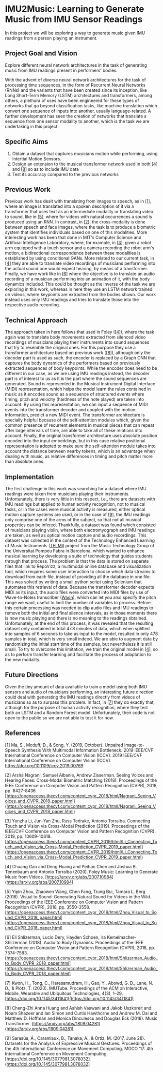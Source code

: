 # IMU2Music: Learning to Generate Music from IMU Sensor Readings

In this project we will be exploring a way to generate music given IMU readings from a person playing an instrument.

## Project Goal and Vision

Explore different neural network architectures in the task of generating music from IMU readings present in performers' bodies.

With the advent of diverse neural network architectures for the task of processing time sequences, in the form of Recurrent Neural Networks (RNNs) and the variants that have been created since its inception, like Long Short-Term Memory (LSTM) architectures and transformers, among others, a plethora of uses have been engineered for these types of networks that go beyond classification tasks, like machine translation which convert one sequence of inputs into another, usually language-related. A further development has seen the creation of networks that translate a sequence from one sensor modality to another, which is the task we are undertaking in this project.

## Specific Aims

1. Obtain a dataset that captures musicians motion while performing, using Intertial Motion Sensors.
2. Design an extension to the musical transformer network used in both \[[4](#references)\] and \[[8](#references)\] so as to include IMU data
3. Test its accuracy compared to the previous networks

## Previous Work

Previous work has dealt with translating from images to speech, as in \[[1](#references)\], where an image is translated into a spoken description of it via a transformer that uses text as an intermediate modality or translating video to sound, like in \[[5](#references)\], where for videos with natural occurrences a sound is produced using an RNN. In contrast, in \[[2](#references)\], the cross-modality is done between speech and face images, where the task is to produce a biometric system that identifies individuals based on one of this modalities. More interesting work has been that done in MIT's Computer Science and Artificial Intelligence Laboratory, where, for example, in \[[3](#references)\], given a robot arm equipped with a touch sensor and a camera recording the robot arm's motion, a bidirectional correspondence between these modalities is established by using conditional GANs. More related to our current task, in \[[4](#references)\] they are able to translate video recordings of musicians performing into the actual sound one would expect hearing, by means of a transformer. Finally, we have work like in \[[6](#references)\] where the objective is to translate an audio recording of a musician performing into an animation of it, with the body dynamics included. This could be thought as the inverse of the task we are exploring in this work, whereas in here they use an LSTM network trained on videos, where keypoints are extracted from the bodies shown. Our work instead uses only IMU readings and tries to translate those into the respective audio recording.

## Technical Approach

The approach taken in here follows that used in Foley (\[[4](#references)\]), where the task again was to translate body movements extracted from silenced video recordings of musicians playing their instruments into sound sequences that try to resemble the original ones. For this purpose they use a transformer architecture based on previous work (\[[8](#references)\]), although only the decoder part is used as such, the encoder is replaced by a Graph CNN that captures the body dynamics of the performers based on previously extracted sequences of body keypoints. While the encoder does need to be different in our case, as we are using IMU readings instead, the decoder part is of interest to us as it is the part where the sound sequences are generated. Sound is represented in the Musical Instrument Digital Interface (MIDI) representation, which helps the model learn the rules contained in music as it encodes sound as a sequence of structured events where timing, pitch and velocity (hardness of the note played) are taken into account. By using this representation, we can input a sequence of MIDI events into the transformer decoder and coupled with the motion information, predict a new MIDI event. The transformer architecture is specially helpful because of the self-attention modules which, given the common presence of recurrent elements in musical pieces that can repeat after large intervals of time, are able to take all of these relations into account. Finally, the original transformer architecture uses absolute position encoded into the input embeddings, but in this case relative positional representation is adopted to make sure the self-attention module takes into account the distance between nearby tokens, which is an advantage when dealing with music, as relative differences in timing and pitch matter more than absolute ones.

## Implementation

The first challenge in this work was searching for a dataset where IMU readings were taken from musicians playing their instruments. Unfortunately, there is very little in this respect, i.e., there are datasets with IMU readings but applied to human activity recognition, not to musical tasks, or in the cases were musical activity is measured, either optical motion capture systems are used, or in the case of \[[9](#references)\], the IMU readings only comprise one of the arms of the subject, so that not all musical properties can be infered. Thankfully, a dataset was found which consisted of musicians playing violin, where both electromyograph and IMU readings are taken, as well as optical motion capture and audio recordings. This dataset was collected in the context of the Technology Enhanced Learning of Music Instruments ([TELMI](http://telmi.upf.edu/)) project from the Music Technology Group of the Universitat Pompeu Fabra in Barcelona, which wanted to enhance musical learning by developing a suite of technology that guides students through that process. The problem is that the data is stored on separate files that link to RepoVizz, a multimodal online database and visualization tool, which requires some user interaction to choose which data streams to download from each file, instead of providing all the database in one file. This was solved by writing a small python script using Selenium that automates this retrieval of data. Because the transformer decoder expects MIDI as its input, the audio files were converted into MIDI files by use of Wave-to-Notes transcriber ([Waon](https://github.com/kichiki/WaoN)), which can let you also specify the pitch range we want, useful to limit the number of variables to process. Before this certain processing was needed to clip audio files and IMU readings to remove both the initial and final silence intervals, as in those moments there is now music playing and there is no meaning to the readings obtained. Unfortunately, at the end of this process, it was revealed that the resulting dataset only contained in total 47.8 minutes of data, which when splitted into samples of 6 seconds to take as input to the model, resulted in only 478 samples in total, which is very small indeed. We are able to augment data by randomizing the initial start time of the samples, but nevertheless it is still small. To try to overcome this limitation, we train the original model in \[[4](#references)\], so as to perform transfer learning and facilitate the process of adaptation to the new modality.


## Future Directions

Given the tiny amount of data available to train a model using both IMU sensors and audio of musicians performing, an interesting future direction could deal with generating the IMU readings directly from videos of musicians so as to surpass this problem. In fact, in \[[7](#references)\] they do exactly that, although for the purpose of human activity recognition, where they test both an LSTM and a Random Forest model. Unfortunately, their code is not open to the public so we are not able to test it for now.

## References

\[1\] Ma, S., Mcduff, D., & Song, Y. (2019, October). Unpaired Image-to-Speech Synthesis With Multimodal Information Bottleneck. 2019 IEEE/CVF International Conference on Computer Vision (ICCV). 2019 IEEE/CVF International Conference on Computer Vision (ICCV). [https://doi.org/10.1109/iccv.2019.00769 ](https://doi.org/10.1109/iccv.2019.00769)


\[2\] Arsha Nagrani, Samuel Albanie, Andrew Zisserman. Seeing Voices and Hearing Faces: Cross-Modal Biometric Matching (2018). Proceedings of the IEEE Conference on Computer Vision and Pattern Recognition (CVPR), 2018, pp. 8427-8436. [https://openaccess.thecvf.com/content_cvpr_2018/html/Nagrani_Seeing_Voices_and_CVPR_2018_paper.html](https://openaccess.thecvf.com/content_cvpr_2018/html/Nagrani_Seeing_Voices_and_CVPR_2018_paper.html)

\[3\] Yunzhu Li, Jun-Yan Zhu, Russ Tedrake, Antonio Torralba. Connecting Touch and Vision via Cross-Modal Prediction (2019). Proceedings of the IEEE/CVF Conference on Computer Vision and Pattern Recognition (CVPR), 2019, pp. 10609-10618. [https://openaccess.thecvf.com/content_CVPR_2019/html/Li_Connecting_Touch_and_Vision_via_Cross-Modal_Prediction_CVPR_2019_paper.html](https://openaccess.thecvf.com/content_CVPR_2019/html/Li_Connecting_Touch_and_Vision_via_Cross-Modal_Prediction_CVPR_2019_paper.html)

\[4\] Chuang Gan and Deng Huang and Peihao Chen and Joshua B. Tenenbaum and Antonio Torralba (2020). Foley Music: Learning to Generate Music from Videos. [https://arxiv.org/abs/2007.10984](https://arxiv.org/abs/2007.10984)

\[5\] Yipin Zhou, Zhaowen Wang, Chen Fang, Trung Bui, Tamara L. Berg (2018). Visual to Sound: Generating Natural Sound for Videos in the Wild. Proceedings of the IEEE Conference on Computer Vision and Pattern Recognition (CVPR), 2018, pp. 3550-3558. [https://openaccess.thecvf.com/content_cvpr_2018/html/Zhou_Visual_to_Sound_CVPR_2018_paper.html](https://openaccess.thecvf.com/content_cvpr_2018/html/Zhou_Visual_to_Sound_CVPR_2018_paper.html)

\[6\] Eli Shlizerman, Lucio Dery, Hayden Schoen, Ira Kemelmacher-Shlizerman (2018). Audio to Body Dynamics. Proceedings of the IEEE Conference on Computer Vision and Pattern Recognition (CVPR), 2018, pp. 7574-7583. [https://openaccess.thecvf.com/content_cvpr_2018/html/Shlizerman_Audio_to_Body_CVPR_2018_paper.html](https://openaccess.thecvf.com/content_cvpr_2018/html/Shlizerman_Audio_to_Body_CVPR_2018_paper.html)

\[7\] Kwon, H., Tong, C., Haresamudram, H., Gao, Y., Abowd, G. D., Lane, N. D., & Plötz, T. (2020). IMUTube. Proceedings of the ACM on Interactive, Mobile, Wearable and Ubiquitous Technologies, 4(3), 1–29. [https://doi.org/10.1145/3411841](https://doi.org/10.1145/3411841)

\[8\] Cheng-Zhi Anna Huang and Ashish Vaswani and Jakob Uszkoreit and Noam Shazeer and Ian Simon and Curtis Hawthorne and Andrew M. Dai and Matthew D. Hoffman and Monica Dinculescu and Douglas Eck (2018). Music Transformer. [https://arxiv.org/abs/1809.04281](https://arxiv.org/abs/1809.04281)

\[9\] Sarasúa, Á., Caramiaux, B., Tanaka, A., & Ortiz, M. (2017, June 28). Datasets for the Analysis of Expressive Musical Gestures. Proceedings of the 4th International Conference on Movement Computing. MOCO ’17: 4th International Conference on Movement Computing. [https://doi.org/10.1145/3077981.3078032](https://doi.org/10.1145/3077981.3078032)
